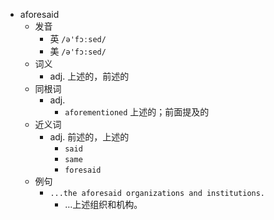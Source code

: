 - aforesaid
  - 发音
    - 英 `/ə'fɔːsed/`
    - 美 `/ə'fɔ:sed/`
  - 词义
    - adj. 上述的，前述的
  - 同根词
    - adj.
      - `aforementioned` 上述的；前面提及的
  - 近义词
    - adj. 前述的，上述的
      - `said`
      - `same`
      - `foresaid`
  - 例句
    - `...the aforesaid organizations and institutions.`
      - …上述组织和机构。

